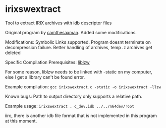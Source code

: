 # irixswextract

Tool to extract IRIX archives with idb descriptor files

Original program by [camthesaxman](https://github.com/camthesaxman). Added some modifications.

Modifications:
Symbolic Links supported.
Program doesnt terminate on decompression failure.
Better handling of archives, temp .z archives get deleted

Specific Compilation Prerequisites:
[liblzw](https://github.com/vapier/liblzw)

For some reason, liblzw needs to be linked with -static on my computer, else I get a library can't be found error.

Example compilation:
``gcc irixswextract.c -static -o irixswextract -llzw``

Known bugs:
Path to output directory only supports a relative path.

Example usage:
``irixswextract . c_dev.idb ../../n64dev/root``

iirc, there is another idb file format that is not implemented in this program at this moment.
